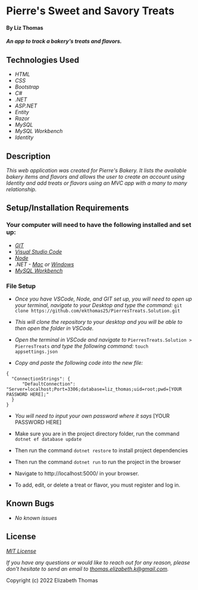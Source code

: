 # Pierre's Sweet and Savory Treats

#### By Liz Thomas

#### _An app to track a bakery's treats and flavors._

## Technologies Used

* _HTML_
* _CSS_
* _Bootstrap_
* _C#_
* _.NET_
* _ASP.NET_
* _Entity_
* _Razor_
* _MySQL_
* _MySQL Workbench_
* _Identity_

## Description

_This web application was created for Pierre's Bakery. It lists the available bakery items and flavors and allows the user to create an account using Identity and add treats or flavors using an MVC app with a many to many relationship._

## Setup/Installation Requirements

### Your computer will need to have the following installed and set up:
* _[GIT](https://docs.github.com/en/get-started/quickstart/set-up-git)_
* _[Visual Studio Code](https://code.visualstudio.com/download)_
* _[Node](https://nodejs.dev/learn/how-to-install-nodejs)_
* _.NET - [Mac](https://dotnet.microsoft.com/download/dotnet/thank-you/sdk-5.0.401-macos-x64-installer) or [Windows](https://dotnet.microsoft.com/download/dotnet/thank-you/sdk-5.0.401-windows-x64-installer)_
* _[MySQL Workbench](https://dev.mysql.com/downloads/file/?id=484391)_

### File Setup

* _Once you have VSCode, Node, and GIT set up, you will need to open up your terminal, navigate to your Desktop and type the command:_
`git clone https://github.com/ekthomas25/PierresTreats.Solution.git`

* _This will clone the repository to your desktop and you will be able to then open the folder in VSCode._
* _Open the terminal in VSCode and navigate to_ `PierresTreats.Solution > PierresTreats` _and type the following command:_ `touch appsettings.json`
* _Copy and paste the following code into the new file:_
```
{
  "ConnectionStrings": {
      "DefaultConnection": "Server=localhost;Port=3306;database=liz_thomas;uid=root;pwd=[YOUR PASSWORD HERE];"
  }
}
```
* _You will need to input your own password where it says_ [YOUR PASSWORD HERE]

* Make sure you are in the project directory folder, run the command `dotnet ef database update`
* Then run the command `dotnet restore` to install project dependencies
* Then run the command `dotnet run` to run the project in the browser
* Navigate to http://localhost:5000/ in your browser.
* To add, edit, or delete a treat or flavor, you must register and log in.

## Known Bugs

* _No known issues_

## License
_[MIT License](https://opensource.org/licenses/MIT)_

_If you have any questions or would like to reach out for any reason, please don't hesitate to send an email to [thomas.elizabeth.k@gmail.com](mailto:thomas.elizabeth.k@gmail.com)._

Copyright (c) 2022 Elizabeth Thomas

